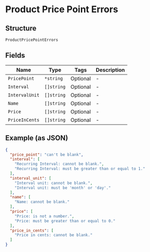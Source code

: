 
# Product Price Point Errors

## Structure

`ProductPricePointErrors`

## Fields

| Name | Type | Tags | Description |
|  --- | --- | --- | --- |
| `PricePoint` | `*string` | Optional | - |
| `Interval` | `[]string` | Optional | - |
| `IntervalUnit` | `[]string` | Optional | - |
| `Name` | `[]string` | Optional | - |
| `Price` | `[]string` | Optional | - |
| `PriceInCents` | `[]string` | Optional | - |

## Example (as JSON)

```json
{
  "price_point": "can't be blank",
  "interval": [
    "Recurring Interval: cannot be blank.",
    "Recurring Interval: must be greater than or equal to 1."
  ],
  "interval_unit": [
    "Interval unit: cannot be blank.",
    "Interval unit: must be 'month' or 'day'."
  ],
  "name": [
    "Name: cannot be blank."
  ],
  "price": [
    "Price: is not a number.",
    "Price: must be greater than or equal to 0."
  ],
  "price_in_cents": [
    "Price in cents: cannot be blank."
  ]
}
```

